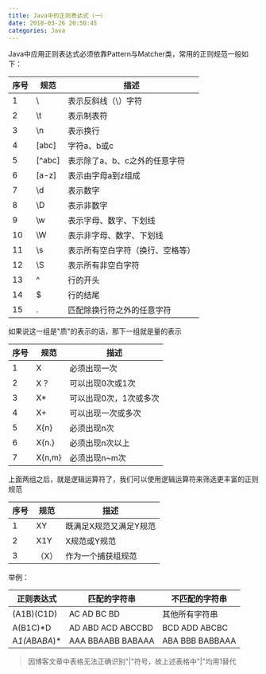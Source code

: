 ```yaml
---
title: Java中的正则表达式（一）
date: 2018-03-26 20:50:45
categories: Java
---
```


Java中应用正则表达式必须依靠Pattern与Matcher类，常用的正则规范一般如下：

序号 | 规范 | 描述
--- | --- | ---
1 | \\ | 表示反斜线（\）字符
2 | \t | 表示制表符
3 | \n | 表示换行
4 | [abc] | 字符a、b或c
5 | [^abc] | 表示除了a、b、c之外的任意字符
6 | [a-z] | 表示由字母a到z组成
7 | \d | 表示数字
8 | \D | 表示非数字
9 | \w | 表示字母、数字、下划线
10 | \W | 表示非字母、数字、下划线
11 | \s | 表示所有空白字符（换行、空格等）
12 | \S | 表示所有非空白字符
13 | ^ | 行的开头
14 | $ | 行的结尾
15 | . | 匹配除换行符之外的任意字符

如果说这一组是"质"的表示的话，那下一组就是量的表示

序号 | 规范 | 描述
--- | --- | ---
1 | X | 必须出现一次
2 | X？ | 可以出现0次或1次
3 | X* | 可以出现0次，1次或多次
4 | X+ | 可以出现一次或多次
5 | X{n} | 必须出现n次
6 | X{n.} | 必须出现n次以上
7 | X{n,m} | 必须出现n~m次

上面两组之后，就是逻辑运算符了，我们可以使用逻辑运算符来筛选更丰富的正则规范

序号 | 规范 | 描述
--- | --- | ---
1 |  XY | 既满足X规范又满足Y规范
2 |  X1Y  | X规范或Y规范
3 | （X）  | 作为一个捕获组规范

举例：

正则表达式 | 匹配的字符串 | 不匹配的字符串
--- | --- | ---
(A1B)(C1D) | AC AD BC BD | 其他所有字符串
A(B1C)*D | AD ABD ACD ABCCBD | BCD ADD ABCBC
A*1(A*BA*BA*)* | AAA BBAABB BABAAA | ABA BBB BABBAAA

> 因博客文章中表格无法正确识别"|"符号，故上述表格中"|"均用1替代
